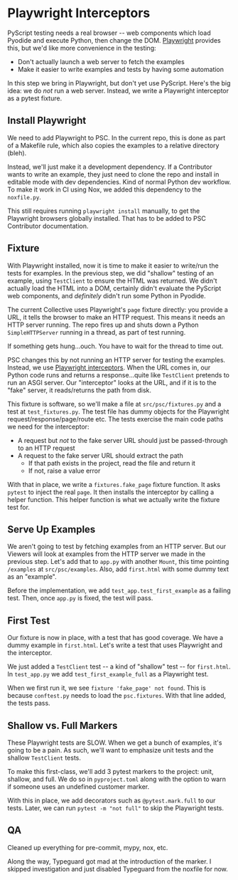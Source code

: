 # Playwright Interceptors

PyScript testing needs a real browser -- web components which load Pyodide and execute Python, then change the DOM.
[Playwright](https://playwright.dev/python/) provides this, but we'd like more convenience in the testing:

- Don't actually launch a web server to fetch the examples
- Make it easier to write examples and tests by having some automation

In this step we bring in Playwright, but don't yet use PyScript.
Here's the big idea: we do _not_ run a web server.
Instead, we write a Playwright interceptor as a pytest fixture.

## Install Playwright

We need to add Playwright to PSC.
In the current repo, this is done as part of a Makefile rule, which also copies the examples to a relative directory (bleh).

Instead, we'll just make it a development dependency.
If a Contributor wants to write an example, they just need to clone the repo and install in editable mode with dev dependencies.
Kind of normal Python dev workflow.
To make it work in CI using Nox, we added this dependency to the `noxfile.py`.

This still requires running `playwright install` manually, to get the Playwright browsers globally installed.
That has to be added to PSC Contributor documentation.

## Fixture

With Playwright installed, now it is time to make it easier to write/run the tests for examples.
In the previous step, we did "shallow" testing of an example, using `TestClient` to ensure the HTML was returned.
We didn't actually load the HTML into a DOM, certainly didn't evaluate the PyScript web components, and _definitely_ didn't run some Python in Pyodide.

The current Collective uses Playwright's `page` fixture directly: you provide a URL, it tells the browser to make an HTTP request.
This means it needs an HTTP server running.
The repo fires up and shuts down a Python `SimpleHTTPServer` running in a thread, as part of test running.

If something gets hung...ouch.
You have to wait for the thread to time out.

PSC changes this by not running an HTTP server for testing the examples.
Instead, we use [Playwright interceptors](https://playwright.dev/python/docs/network#modify-responses).
When the URL comes in, our Python code runs and returns a response...quite like `TestClient` pretends to run an ASGI server.
Our "interceptor" looks at the URL, and if it is to the "fake" server, it reads/returns the path from disk.

This fixture is software, so we'll make a file at `src/psc/fixtures.py` and a test at `test_fixtures.py`.
The test file has dummy objects for the Playwright request/response/page/route etc.
The tests exercise the main code paths we need for the interceptor:

- A request but _not_ to the fake server URL should just be passed-through to an HTTP request
- A request to the fake server URL should extract the path
  - If that path exists in the project, read the file and return it
  - If not, raise a value error

With that in place, we write a `fixtures.fake_page` fixture function.
It asks `pytest` to inject the real `page`.
It then installs the interceptor by calling a helper function.
This helper function is what we actually write the fixture test for.

## Serve Up Examples

We aren't going to test by fetching examples from an HTTP server.
But our Viewers will look at examples from the HTTP server we made in the previous step.
Let's add that to `app.py` with another `Mount`, this time pointing `/examples` at `src/psc/examples`.
Also, add `first.html` with some dummy text as an "example".

Before the implementation, we add `test_app.test_first_example` as a failing test.
Then, once `app.py` is fixed, the test will pass.

## First Test

Our fixture is now in place, with a test that has good coverage.
We have a dummy example in `first.html`.
Let's write a test that uses Playwright and the interceptor.

We just added a `TestClient` test -- a kind of "shallow" test -- for `first.html`.
In `test_app.py` we add `test_first_example_full` as a Playwright test.

When we first run it, we see `fixture 'fake_page' not found`.
This is because `conftest.py` needs to load the `psc.fixtures`.
With that line added, the tests pass.

## Shallow vs. Full Markers

These Playwright tests are SLOW.
When we get a bunch of examples, it's going to be a pain.
As such, we'll want to emphasize unit tests and the shallow `TestClient` tests.

To make this first-class, we'll add 3 pytest markers to the project: unit, shallow, and full.
We do so in `pyproject.toml` along with the option to warn if someone uses an undefined customer marker.

With this in place, we add decorators such as `@pytest.mark.full` to our tests.
Later, we can run `pytest -m "not full"` to skip the Playwright tests.

## QA

Cleaned up everything for pre-commit, mypy, nox, etc.

Along the way, Typeguard got mad at the introduction of the marker.
I skipped investigation and just disabled Typeguard from the noxfile for now.
